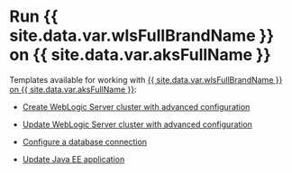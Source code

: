 <!--
Copyright (c) 2021, Oracle and/or its affiliates.
Licensed under the Universal Permissive License v 1.0 as shown at https://oss.oracle.com/licenses/upl.
-->

# Run {{ site.data.var.wlsFullBrandName }} on {{ site.data.var.aksFullName }}

Templates available for working with [{{ site.data.var.wlsFullBrandName }} on {{ site.data.var.aksFullName }}](https://portal.azure.com/?feature.customPortal=false#create/oracle.20210620-wls-on-aks20210620-wls-on-aks):

* [Create WebLogic Server cluster with advanced configuration](mainTemplate.md)

* [Update WebLogic Server cluster with advanced configuration](updateClusterTemplate.md)

* [Configure a database connection](dbTemplate.md)

* [Update Java EE application](updateAppTemplate.md)
